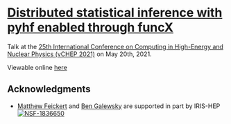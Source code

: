 # [Distributed statistical inference with pyhf enabled through funcX](https://indico.cern.ch/event/948465/contributions/4324013/)

Talk at the [25th International Conference on Computing in High-Energy and Nuclear Physics (vCHEP 2021)](https://indico.cern.ch/event/948465/) on May 20th, 2021.

Viewable online [here](https://matthewfeickert.github.io/talk-vCHEP-2021/index.html)

## Acknowledgments

- [Matthew Feickert](http://www.matthewfeickert.com/) and [Ben Galewsky](https://bengalewsky.github.io/) are supported in part by IRIS-HEP
[![NSF-1836650](https://img.shields.io/badge/NSF-1836650-blue.svg)](https://nsf.gov/awardsearch/showAward?AWD_ID=1836650)
